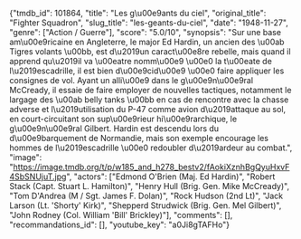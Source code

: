 {"tmdb_id": 101864, "title": "Les g\u00e9ants du ciel", "original_title": "Fighter Squadron", "slug_title": "les-geants-du-ciel", "date": "1948-11-27", "genre": ["Action / Guerre"], "score": "5.0/10", "synopsis": "Sur une base am\u00e9ricaine en Angleterre, le major Ed Hardin, un ancien des \u00ab Tigres volants \u00bb, est d\u2019un caract\u00e8re rebelle, mais quand il apprend qu\u2019il va \u00eatre nomm\u00e9 \u00e0 la t\u00eate de l\u2019escadrille, il est bien d\u00e9cid\u00e9 \u00e0 faire appliquer les consignes de vol. Ayant un alli\u00e9 dans le g\u00e9n\u00e9ral McCready, il essaie de faire employer de nouvelles tactiques, notamment le largage des \u00ab belly tanks \u00bb en cas de rencontre avec la chasse adverse et l\u2019utilisation du P-47 comme avion d\u2019attaque au sol, en court-circuitant son sup\u00e9rieur hi\u00e9rarchique, le g\u00e9n\u00e9ral Gilbert. Hardin est descendu lors du d\u00e9barquement de Normandie, mais son exemple encourage les hommes de l\u2019escadrille \u00e0 redoubler d\u2019ardeur au combat.", "image": "https://image.tmdb.org/t/p/w185_and_h278_bestv2/fAokiXznhBgQyuHxvF4SbSNUjuT.jpg", "actors": ["Edmond O'Brien (Maj. Ed Hardin)", "Robert Stack (Capt. Stuart L. Hamilton)", "Henry Hull (Brig. Gen. Mike McCready)", "Tom D'Andrea (M / Sgt. James F. Dolan)", "Rock Hudson (2nd Lt)", "Jack Larson (Lt. 'Shorty' Kirk)", "Shepperd Strudwick (Brig. Gen. Mel Gilbert)", "John Rodney (Col. William 'Bill' Brickley)"], "comments": [], "recommandations_id": [], "youtube_key": "a0Ji8gTAFHo"}